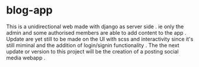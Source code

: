 # blog-app
 This is a unidirectional web made with django as server side . ie only the admin and some authorised members are able to add content to the app .
 Update are yet still to be made on the UI with scss and interactivity  since it's still miminal and the addition of login/signin functionality .
 The the next update or version to this project will be the creation of a  posting social media webapp .
